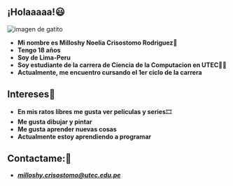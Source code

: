 ## ¡Holaaaaa!:smiley:
![imagen de gatito](https://user-images.githubusercontent.com/91269829/134586210-f7cf7c2a-af32-4311-a714-229fec4e3216.jpeg)
- **Mi nombre es Milloshy Noelia Crisostomo Rodriguez**:raising_hand:
- **Tengo 18 años**
- **Soy de Lima-Peru**
- **Soy estudiante de la carrera de Ciencia de la Computacion en UTEC**:woman_student:
- **Actualmente, me encuentro cursando el 1er ciclo de la carrera**
## Intereses:heart_decoration:
- **En mis ratos libres me gusta ver peliculas y series**:film_strip:
- **Me gusta dibujar y pintar**
- **Me gusta aprender nuevas cosas**
- **Actualmente estoy aprendiendo a programar**
## Contactame::e-mail:
- ***milloshy.crisostomo@utec.edu.pe***
